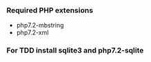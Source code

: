 ### Required PHP extensions
- php7.2-mbstring
- php7.2-xml

### For TDD install sqlite3 and php7.2-sqlite
